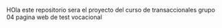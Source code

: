 HOla este repositorio sera el proyecto del curso de transaccionales
grupo 04 pagina web de test vocacional
